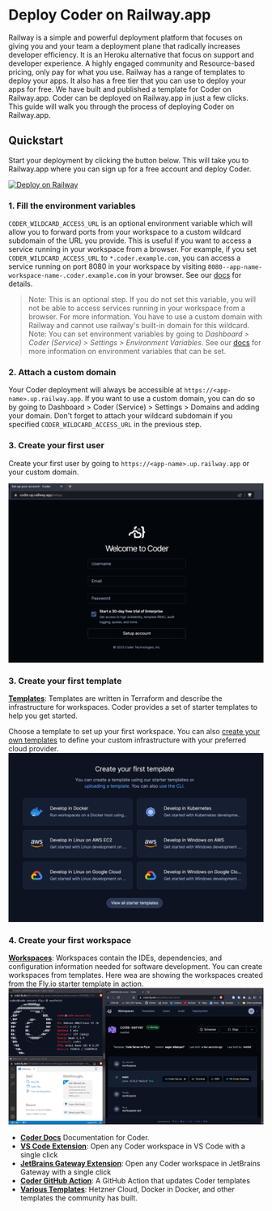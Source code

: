 # Deploy Coder on Railway.app

Railway is a simple and powerful deployment platform that focuses on giving you and your team a deployment plane that radically increases developer efficiency. It is an Heroku alternative that focus on support and developer experience. A highly engaged community and Resource-based pricing, only pay for what you use. Railway has a range of templates to deploy your apps. It also has a free tier that you can use to deploy your apps for free. We have built and published a template for Coder on Railway.app. Coder can be deployed on Railway.app in just a few clicks. This guide will walk you through the process of deploying Coder on Railway.app.

## Quickstart

Start your deployment by clicking the button below. This will take you to Railway.app where you can sign up for a free account and deploy Coder.

[![Deploy on Railway](https://railway.app/button.svg)](https://railway.app/template/coder?referralCode=tfH8Uw)

### 1. Fill the environment variables

`CODER_WILDCARD_ACCESS_URL` is an optional environment variable which will allow you to forward ports from your workspace to a custom wildcard subdomain of the URL you provide. This is useful if you want to access a service running in your workspace from a browser. For example, if you set `CODER_WILDCARD_ACCESS_URL` to `*.coder.example.com`, you can access a service running on port 8080 in your workspace by visiting `8080--app-name-workspace-name-.coder.example.com` in your browser. See our [docs](https://coder.com/docs/v2/latest/admin/configure#wildcard-access-url) for details.

> Note: This is an optional step. If you do not set this variable, you will not be able to access services running in your workspace from a browser. For more information. You have to use a custom domain with Railway and cannot use railway's built-in domain for this wildcard.
> Note: You can set environment variables by going to _Dashboard &gt; Coder (Service) &gt; Settings &gt; Environment Variables_. See our [docs](https://coder.com/docs/v2/latest/cli/server) for more information on environment variables that can be set.

### 2. Attach a custom domain

Your Coder deployment will always be accessible at `https://<app-name>.up.railway.app`. If you want to use a custom domain, you can do so by going to Dashboard > Coder (Service) > Settings > Domains and adding your domain. Don't forget to attach your wildcard subdomain if you specified `CODER_WILDCARD_ACCESS_URL` in the previous step.

### 3. Create your first user

Create your first user by going to `https://<app-name>.up.railway.app` or your custom domain.

![Welcome to Coder](./static/coder_setup.png)

### 3. Create your first template

[**Templates**](https://coder.com/docs/v2/latest/templates): Templates are written in Terraform and describe the infrastructure for workspaces. Coder provides a set of starter templates to help you get started.

Choose a template to set up your first workspace. You can also [create your own templates](https://coder.com/docs/v2/latest/templates) to define your custom infrastructure with your preferred cloud provider.
![starter templates](./static/starter_templates_welcome.png)

### 4. Create your first workspace

[**Workspaces**](https://coder.com/docs/v2/latest/workspaces): Workspaces contain the IDEs, dependencies, and configuration information needed for software development. You can create workspaces from templates. Here wea are showing the workspaces created from the Fly.io starter template in action.
![fly.io workspace](./static/fly_workspace.png)

- [**Coder Docs**](https://coder.com/docs/v2) Documentation for Coder.
- [**VS Code Extension**](https://marketplace.visualstudio.com/items?itemName=coder.coder-remote): Open any Coder workspace in VS Code with a single click
- [**JetBrains Gateway Extension**](https://plugins.jetbrains.com/plugin/19620-coder): Open any Coder workspace in JetBrains Gateway with a single click
- [**Coder GitHub Action**](https://github.com/marketplace/actions/update-coder-template): A GitHub Action that updates Coder templates
- [**Various Templates**](https://github.com/coder/coder/examples/templates/community-templates.md): Hetzner Cloud, Docker in Docker, and other templates the community has built.
